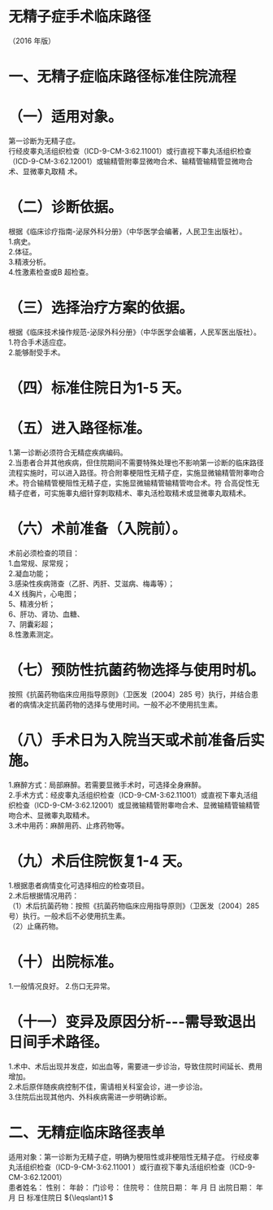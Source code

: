 # 无精子症手术临床路径  
（2016 年版）  
# 一、无精子症临床路径标准住院流程  
# （一）适用对象。  
第一诊断为无精子症。  
行经皮睾丸活组织检查（ICD-9-CM-3:62.11001）或行直视下睾丸活组织检查（ICD-9-CM-3:62.12001）或输精管附睾显微吻合术、输精管输精管显微吻合术、显微睾丸取精 术。  
# （二）诊断依据。  
根据《临床诊疗指南-泌尿外科分册》（中华医学会编著，人民卫生出版社）。  
1.病史。  
2.体征。  
3.精液分析。  
4.性激素检查或B 超检查。  
# （三）选择治疗方案的依据。  
根据《临床技术操作规范-泌尿外科分册》（中华医学会编著，人民军医出版社）。  
1.符合手术适应症。  
2.能够耐受手术。  
# （四）标准住院日为1-5 天。  
# （五）进入路径标准。  
1.第一诊断必须符合无精症疾病编码。  
2.当患者合并其他疾病，但住院期间不需要特殊处理也不影响第一诊断的临床路径流程实施时，可以进入路径。符合附睾梗阻性无精子症，实施显微输精管附睾吻合术。符合输精管梗阻性无精子症，实施显微输精管输精管吻合术。符 合高促性无精子症者，可实施睾丸细针穿刺取精术、睾丸活检取精术或显微睾丸取精术。  
# （六）术前准备（入院前）。  
术前必须检查的项目：  
1.血常规、尿常规；  
2.凝血功能；  
3.感染性疾病筛查（乙肝、丙肝、艾滋病、梅毒等）；  
4.X 线胸片，心电图；  
5、精液分析；  
6、肝功、肾功、血糖、  
7、阴囊彩超；  
8.性激素测定。  
# （七）预防性抗菌药物选择与使用时机。  
按照《抗菌药物临床应用指导原则》（卫医发〔2004〕285 号）执行，并结合患者的病情决定抗菌药物的选择与使用时间。一般不必不使用抗生素。  
# （八）手术日为入院当天或术前准备后实施。  
1.麻醉方式：局部麻醉。若需要显微手术时，可选择全身麻醉。  
2.手术方式：经皮睾丸活组织检查（ICD-9-CM-3:62.11001）或直视下睾丸活组织检查（ICD-9-CM-3:62.12001）或显微输精管附睾吻合术、显微输精管输精管吻合术、显微睾丸取精术。  
3.术中用药：麻醉用药、止疼药物等。  
# （九）术后住院恢复1-4 天。  
1.根据患者病情变化可选择相应的检查项目。  
2.术后根据情况用药：  
（1）术后抗菌药物：按照《抗菌药物临床应用指导原则》（卫医发〔2004〕285 号）执行。一般术后不必使用抗生素。  
（2）止痛药物。  
# （十）出院标准。  
1.一般情况良好。 2.伤口无异常。  
# （十一）变异及原因分析---需导致退出日间手术路径。  
1.术中、术后出现并发症，如出血等，需要进一步诊治，导致住院时间延长、费用增加。  
2.术后原伴随疾病控制不佳，需请相关科室会诊，进一步诊治。  
3.住院后出现其他内、外科疾病需进一步明确诊断。  
# 二、无精症临床路径表单  
适用对象：第一诊断为无精子症，明确为梗阻性或非梗阻性无精子症。 行经皮睾丸活组织检查（ICD-9-CM-3:62.11001 ）或行直视下睾丸活组织检查（ICD-9-CM-3:62.12001）  
患者姓名：               性别：    年龄：      门诊号：        住院号：           住院日期：       年   月   日     出院日期：     年  月  日   标准住院日 ${\leqslant}1 $  
